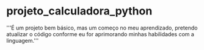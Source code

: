 # projeto_calculadora_python
'''É um projeto bem básico, mas um começo no meu aprendizado, pretendo atualizar o código conforme eu for aprimorando minhas habilidades com a linguagem.'''
